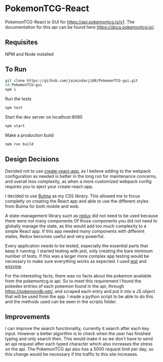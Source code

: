 # PokemonTCG-React

PokemonTCG-React is GUI for https://api.pokemontcg.io/v1.
The documentation for this api can be found here https://docs.pokemontcg.io/.

## Requisites

NPM and Node installed

## To Run

```bash
git clone https://github.com/jaimindarji88/PokemonTCG-gui.git
cd PokemonTCG-gui
npm i
```

Run the tests

```bash
npm test
```

Start the dev server on localhost:8080

```bash
npm start
```

Make a production build

```bash
npm run build
```

## Design Decisions

Decided not to use [create-react-app](https://github.com/facebook/create-react-app), as I believe adding to the webpack configuration as needed is better in the long run for maintenance concerns, and overall less complexity, as when a more customized webpack config requires you to eject your create-react-app.

I decided to use [Bulma](https://github.com/jgthms/bulma) as my CSS library. This allowed me to focus completly on creating the React app and able to use the different styles from Bulma for both mobile and web.

A state-management library such as [redux](https://github.com/reduxjs/redux) did not need to be used because there were not many components Of those components you did not need to globally manage the state, as this would add too much complexity to a simple React app. If this app needed many components with different states, Redux becomes useful and very powerful.

Every application needs to be tested, especially the essential parts that keep it running. I started testing with jest, only creating the bare minimum number of tests. If this was a larger more complex app testing would be necessary to make sure everything works as expected. I used [jest](https://github.com/facebook/jest) and [enzyme](https://github.com/airbnb/enzyme).

For the interesting facts, there was no facts about the pokemon available from the pokemontcg.io api. So to meet this requirement I found the pokedex entries of each pokemon found in the api, through https://pokemondb.net/, and scraped each entry and put it into a JS object that will be used from the app. I made a python script to be able to do this and the methods used can be seen in the scripts folder.

## Improvements

I can improve the search functionality, currently it search after each key input. However a better algorithm is to check when the user has finished typing and only search then. This would make it so we don't have to send an api request after each typed character which also increases the stress on the api. The PokemonTCG api also has a 5000 request limit per day, so this change would be necessary if the traffic to this site increases.
